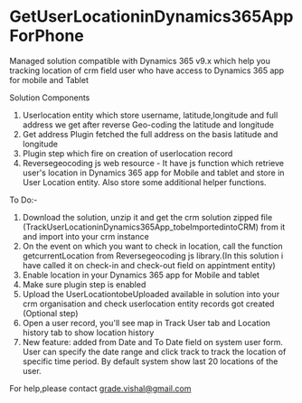 # GetUserLocationinDynamics365AppForPhone
Managed solution compatible with Dynamics 365 v9.x which help you tracking location of crm field user who have access to Dynamics 365 app for mobile and Tablet

Solution Components
1. Userlocation entity which store username, latitude,longitude and full address we get after reverse Geo-coding the latitude and longitude
2. Get address Plugin fetched the full address on the basis latitude and longitude
3. Plugin step which fire on creation of userlocation record
4. Reversegeocoding js web resource - It have js function which retrieve user's location in Dynamics 365 app for Mobile and tablet and store in User Location entity. Also store some additional helper functions.

To Do:-
1. Download the solution, unzip it and get the crm solution zipped file (TrackUserLocationinDynamics365App_tobeImportedintoCRM) from it and import into your crm instance
2. On the event on which you want to check in location, call the function getcurrentLocation from Reversegeocoding js library.(In this solution i have called it on check-in and check-out field on appintment entity) 
3. Enable location in your  Dynamics 365 app for Mobile and tablet
4. Make sure plugin step is enabled
5. Upload the UserLocationtobeUploaded available in solution into your crm organisation and check userlocation entity records got created (Optional step)
6. Open a user record, you'll see map in Track User tab and Location history tab to show location history
7. New feature: added from Date and To Date field on system user form. User can specify the date range and click track to track the location of specific time period. By default system show last 20 locations of the user.

For help,please contact grade.vishal@gmail.com

